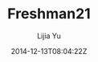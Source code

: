 ---
title: "Freshman21"
github: https://github.com/yulijia/freshman21
demo: http://yulijia.net/freshman21/
author: Lijia Yu

ssg:
  - Jekyll
cms:
  - No Cms
date: 2014-12-13T08:04:22Z
github_branch: master
stale: true
---